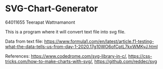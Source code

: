 # SVG-Chart-Generator
64011655 Teerapat Wattnamanont

This is a program where it will convert text file into svg file.

Data from text file: 
https://www.formula1.com/en/latest/article.f1-testing-what-the-data-tells-us-from-day-1-2020.17g10WO6ofCptL7kxWMKyJ.html

References: https://www.codedrome.com/svg-library-in-c/, https://css-tricks.com/how-to-make-charts-with-svg/, https://github.com/reddec/svg
